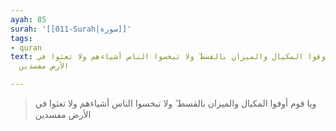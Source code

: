 ```yaml
---
ayah: 85
surah: '[[011-Surah|سورة]]'
tags:
- quran
text: ويا قوم أوفوا المكيال والميزان بالقسط ۖ ولا تبخسوا الناس أشياءهم ولا تعثوا في
  الأرض مفسدين

---
```

> ويا قوم أوفوا المكيال والميزان بالقسط ۖ ولا تبخسوا الناس أشياءهم ولا تعثوا في الأرض مفسدين
